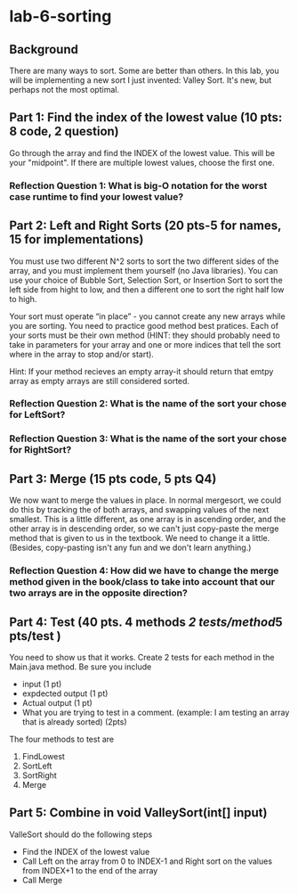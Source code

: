 # lab-6-sorting

## Background
There are many ways to sort. Some are better than others. In this lab, you will be implementing a new sort I just invented: Valley Sort. It's new, but perhaps not the most optimal.

## Part 1: Find the index of the lowest value  (10 pts: 8 code, 2 question)
Go through the array and find the INDEX of the lowest value. This will be your "midpoint".  If there are multiple lowest values, choose the first one. 

### Reflection Question 1: What is big-O notation for the worst case runtime to find your lowest value?

## Part 2: Left and Right Sorts (20 pts-5 for names, 15 for implementations)
You must use two different N^2 sorts to sort the two different sides of the array, and you must
implement them yourself (no Java libraries). You can use your choice of Bubble Sort,
Selection Sort, or Insertion Sort to sort the left side from hight to low, and then a different one to sort
the right half low to high.

Your sort must operate “in place” - you cannot create any new arrays while you are sorting.
You need to practice good method best pratices. Each of your sorts must be their own
method (HINT: they should probably need to take in parameters for your array and one or more indices that tell
the sort where in the array to stop and/or start). 

Hint: If your method recieves an empty array-it should return that emtpy array as empty arrays are still considered sorted. 

### Reflection Question 2: What is the name of the sort your chose for LeftSort? 

### Reflection Question 3: What is the name of the sort your chose for RightSort?

## Part 3: Merge (15 pts code, 5 pts Q4)
We now want to merge the values in place. In normal mergesort, we could do this by tracking the of both arrays, and swapping values of the next smallest. This is a little different, as one array is in ascending order, and the other array is in descending order, so we can't just copy-paste the merge method that is given to us in the textbook. We need to change it a little. (Besides, copy-pasting isn't any fun and we don't learn anything.)

### Reflection Question 4: How did we have to change the merge method given in the book/class to take into account that our two arrays are in the opposite direction?

## Part 4: Test (40 pts. 4 methods *2 tests/method*5 pts/test )

You need to show us that it works. Create 2 tests for each method in the Main.java method. Be sure you include
* input (1 pt)
* expdected output (1 pt)
* Actual output (1 pt)
* What you are trying to test in a comment. (example: I am testing an array that is already sorted) (2pts) 

The four methods to test are

1) FindLowest
2) SortLeft
3) SortRight
4) Merge

## Part 5: Combine in void ValleySort(int[] input)
ValleSort should do the following steps
* Find the INDEX of the lowest value
* Call Left on the array from 0 to INDEX-1 and Right sort on the values from INDEX+1 to the end of the array
* Call Merge
